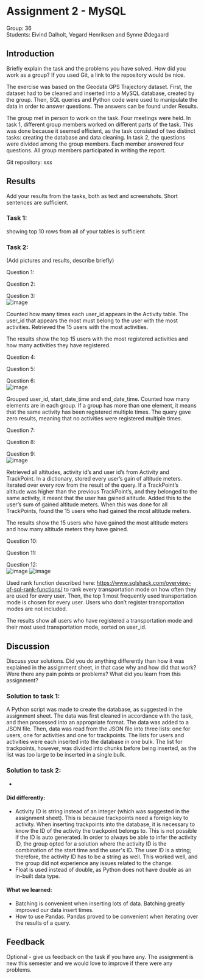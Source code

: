 # Assignment 2 - MySQL

Group: 36 \
Students: Eivind Dalholt, Vegard Henriksen and Synne Ødegaard

## Introduction
Briefly explain the task and the problems you have solved. How did you work as a group? If you used Git, a link to the repository would be nice.

The exercise was based on the Geodata GPS Trajectory dataset. First, the dataset had to be cleaned and inserted into a MySQL database, created by the group. Then, SQL queries and Python code were used to manipulate the data in order to answer questions. The answers can be found under Results.

The group met in person to work on the task. Four meetings were held. In task 1, different group members worked on different parts of the task. This was done because it seemed efficient, as the task consisted of two distinct tasks: creating the database and data cleaning. In  task 2, the questions were divided among the group members. Each member answered four questions. All group members participated in writing the report.

Git repository: xxx

## Results
Add your results from the tasks, both as text and screenshots. Short sentences are sufficient.

### Task 1: 
showing top 10 rows from all of your tables is sufficient

### Task 2:
(Add pictures and results, describe briefly)

Question 1: 

Question 2: 

Question 3: \
![image](https://github.com/edalholt/TDT4225/assets/69513928/57031213-8281-4c20-ad91-8ac1d17c3363)

Counted how many times each user_id appears in the Activity table. The user_id that appears the most must belong to the user with the most activities. Retrieved the 15 users with the most activities.

The results show the top 15 users with the most registered activities and how many activities they have registered.

Question 4: 

Question 5: 

Question 6: \
![image](https://github.com/edalholt/TDT4225/assets/69513928/47481399-661b-4e91-be8b-2a7ee576fc15)

Grouped user_id, start_date_time and end_date_time. Counted how many elements are in each group. If a group has more than one element, it means that the same activity has been registered multiple times. The query gave zero results, meaning that no activities were registered multiple times. 

Question 7: 

Question 8: 

Question 9: \
![image](https://github.com/edalholt/TDT4225/assets/69513928/e7915917-c6a0-402d-acae-632332b4b448)

Retrieved all altitudes, activity id’s and user id’s from Activity and TrackPoint. In a dictionary, stored every user’s gain of altitude meters. Iterated over every row from the result of the query. If a TrackPoint’s altitude was higher than the previous TrackPoint’s, and they belonged to the same activity, it meant that the user has gained altitude. Added this to the user’s sum of gained altitude meters. When this was done for all TrackPoints, found the 15 users who had gained the most altitude meters.

The results show the 15 users who have gained the most altitude meters and how many altitude meters they have gained.

Question 10: 

Question 11: 

Question 12: \
![image](https://github.com/edalholt/TDT4225/assets/69513928/ece024dd-ad66-42bb-bc21-709574a06581)
![image](https://github.com/edalholt/TDT4225/assets/69513928/4242397f-948f-4a3d-bcfb-f95b96515f28)



Used rank function described here: https://www.sqlshack.com/overview-of-sql-rank-functions/ to rank every transportation mode on how often they are used for every user. Then, the top 1 most frequently used transportation mode is chosen for every user. Users who don’t register transportation modes are not included.

The results show all users who have registered a transportation mode and their most used transportation mode, sorted on user_id.

## Discussion
Discuss your solutions. Did you do anything differently than how it was explained in the assignment sheet, in that case why and how did that work? Were there any pain points or problems? What did you learn from this assignment?

### Solution to task 1:
A Python script was made to create the database, as suggested in the assignment sheet. The data was first cleaned in accordance with the task, and then processed into an appropriate format. The data was added to a JSON file. Then, data was read from the JSON file into three lists: one for users, one for activities and one for trackpoints. The lists for users and activities were each inserted into the database in one bulk. The list for trackpoints, however, was divided into chunks before being inserted, as the list was too large to be inserted in a single bulk.

### Solution to task 2:
-

#### Did differently:
- Activity ID is string instead of an integer (which was suggested in the assignment sheet). This is because trackpoints need a foreign key to activity. When inserting trackpoints into the database, it is necessary to know the ID of the activity the trackpoint belongs to. This is not possible if the ID is auto generated. In order to always be able to infer the activity ID, the group opted for a solution where the activity ID is the combination of the start time and the user's ID. The user ID is a string; therefore, the activity ID has to be a string as well. This worked well, and the group did not experience any issues related to the change.
- Float is used instead of double, as Python does not have double as an in-built data type.

#### What we learned:
- Batching is convenient when inserting lots of data. Batching greatly improved our data insert times.
- How to use Pandas. Pandas proved to be convenient when iterating over the results of a query.


## Feedback
Optional - give us feedback on the task if you have any. The assignment is new this semester and we would love to improve if there were any problems.
